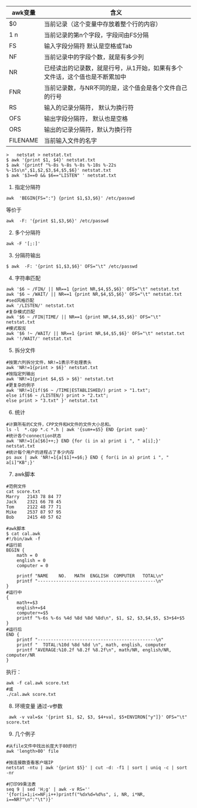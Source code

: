 

awk变量 | 含义
---|---
$0 | 当前记录（这个变量中存放着整个行的内容）
$1~$n | 当前记录的第n个字段，字段间由FS分隔
FS | 输入字段分隔符 默认是空格或Tab
NF | 当前记录中的字段个数，就是有多少列
NR | 已经读出的记录数，就是行号，从1开始，如果有多个文件话，这个值也是不断累加中
FNR | 当前记录数，与NR不同的是，这个值会是各个文件自己的行号
RS | 输入的记录分隔符， 默认为换行符
OFS | 输出字段分隔符， 默认也是空格
ORS | 输出的记录分隔符，默认为换行符
FILENAME | 当前输入文件的名字

```
> 	netstat > netstat.txt
$ awk '{print $1, $4}' netstat.txt
$ awk '{printf "%-8s %-8s %-8s %-18s %-22s %-15s\n",$1,$2,$3,$4,$5,$6}' netstat.txt
$ awk '$3==0 && $6=="LISTEN" ' netstat.txt
```

1. 指定分隔符
```
awk  'BEGIN{FS=":"} {print $1,$3,$6}' /etc/passwd
```
等价于
```
awk  -F: '{print $1,$3,$6}' /etc/passwd
```
2. 多个分隔符
```
awk -F '[;:]'
```
3.  分隔符输出
```
$ awk  -F: '{print $1,$3,$6}' OFS="\t" /etc/passwd
```
4. 字符串匹配
```
awk '$6 ~ /FIN/ || NR==1 {print NR,$4,$5,$6}' OFS="\t" netstat.txt
awk '$6 ~ /WAIT/ || NR==1 {print NR,$4,$5,$6}' OFS="\t" netstat.txt
#sed风格匹配
awk '/LISTEN/' netstat.txt
#复杂模式匹配
awk '$6 ~ /FIN|TIME/ || NR==1 {print NR,$4,$5,$6}' OFS="\t" netstat.txt
#模式取反
awk '$6 !~ /WAIT/ || NR==1 {print NR,$4,$5,$6}' OFS="\t" netstat.txt
awk '!/WAIT/' netstat.txt
```
5. 拆分文件
```
#按第六列拆分文件，NR!=1表示不处理表头
awk 'NR!=1{print > $6}' netstat.txt
#按指定列输出
awk 'NR!=1{print $4,$5 > $6}' netstat.txt
#更复杂的例子
awk 'NR!=1{if($6 ~ /TIME|ESTABLISHED/) print > "1.txt";
else if($6 ~ /LISTEN/) print > "2.txt";
else print > "3.txt" }' netstat.txt
```
6. 统计
```
#计算所有的C文件，CPP文件和H文件的文件大小总和。
ls -l  *.cpp *.c *.h | awk '{sum+=$5} END {print sum}'
#统计各个connection状态
awk 'NR!=1{a[$6]++;} END {for (i in a) print i ", " a[i];}' netstat.txt
#统计每个用户的进程占了多少内存
ps aux | awk 'NR!=1{a[$1]+=$6;} END { for(i in a) print i ", " a[i]"KB";}'
```

7. awk脚本
```
#范例文件
cat score.txt
Marry   2143 78 84 77
Jack    2321 66 78 45
Tom     2122 48 77 71
Mike    2537 87 97 95
Bob     2415 40 57 62

#awk脚本
$ cat cal.awk
#!/bin/awk -f
#运行前
BEGIN {
    math = 0
    english = 0
    computer = 0
 
    printf "NAME    NO.   MATH  ENGLISH  COMPUTER   TOTAL\n"
    printf "---------------------------------------------\n"
}
#运行中
{
    math+=$3
    english+=$4
    computer+=$5
    printf "%-6s %-6s %4d %8d %8d %8d\n", $1, $2, $3,$4,$5, $3+$4+$5
}
#运行后
END {
    printf "---------------------------------------------\n"
    printf "  TOTAL:%10d %8d %8d \n", math, english, computer
    printf "AVERAGE:%10.2f %8.2f %8.2f\n", math/NR, english/NR, computer/NR
}
```

执行：
```
awk -f cal.awk score.txt
#或
./cal.awk score.txt
```
8. 环境变量 通过-v参数
```
 awk -v val=$x '{print $1, $2, $3, $4+val, $5+ENVIRON["y"]}' OFS="\t" score.txt
```

9. 几个例子
```
#从file文件中找出长度大于80的行
awk 'length>80' file
 
#按连接数查看客户端IP
netstat -ntu | awk '{print $5}' | cut -d: -f1 | sort | uniq -c | sort -nr
 
#打印99乘法表
seq 9 | sed 'H;g' | awk -v RS='' '{for(i=1;i<=NF;i++)printf("%dx%d=%d%s", i, NR, i*NR, i==NR?"\n":"\t")}'
```